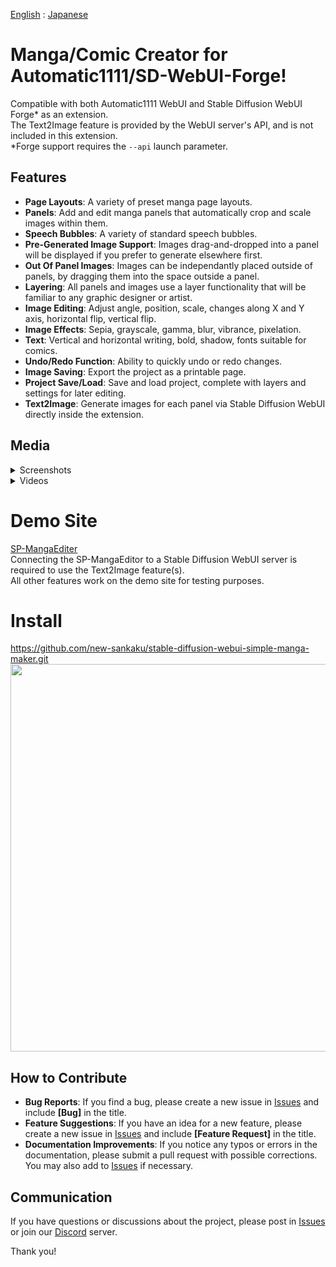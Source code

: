[English](https://github.com/new-sankaku/stable-diffusion-webui-simple-manga-maker) : [Japanese](https://github.com/new-sankaku/stable-diffusion-webui-simple-manga-maker/blob/main/README_JP.md)



# Manga/Comic Creator for Automatic1111/SD-WebUI-Forge!
Compatible with both Automatic1111 WebUI and Stable Diffusion WebUI Forge* as an extension.  
The Text2Image feature is provided by the WebUI server's API, and is not included in this extension.  
*Forge support requires the `--api` launch parameter.

## Features
- **Page Layouts**: A variety of preset manga page layouts.
- **Panels**: Add and edit manga panels that automatically crop and scale images within them.
- **Speech Bubbles**: A variety of standard speech bubbles.
- **Pre-Generated Image Support**: Images drag-and-dropped into a panel will be displayed if you prefer to generate elsewhere first.
- **Out Of Panel Images**: Images can be independantly placed outside of panels, by dragging them into the space outside a panel.
- **Layering**: All panels and images use a layer functionality that will be familiar to any graphic designer or artist.
- **Image Editing**: Adjust angle, position, scale, changes along X and Y axis, horizontal flip, vertical flip.
- **Image Effects**: Sepia, grayscale, gamma, blur, vibrance, pixelation.
- **Text**: Vertical and horizontal writing, bold, shadow, fonts suitable for comics.
- **Undo/Redo Function**: Ability to quickly undo or redo changes.
- **Image Saving**: Export the project as a printable page.
- **Project Save/Load**: Save and load project, complete with layers and settings for later editing.
- **Text2Image**: Generate images for each panel via Stable Diffusion WebUI directly inside the extension.


## Media
<details>
<summary>Screenshots</summary>
 
<br/>
<br/>
<br/>

**Editor**

<img src="https://github.com/new-sankaku/stable-diffusion-webui-simple-manga-maker/blob/main/SP-MangaEditer/99_sample_image/Editer.png" width="450">
 
<br/>
<br/>
<br/>

**Sample Image**

<img src="https://github.com/new-sankaku/stable-diffusion-webui-simple-manga-maker/blob/main/SP-MangaEditer/99_sample_image/cropped-image.png" width="450">
</details>
<details>
<summary>Videos</summary>

<br/>

**General overview and Text2Image function demonstration**

<a href="https://youtu.be/-H4IYfimToo">
  <img src="https://img.youtube.com/vi/-H4IYfimToo/maxresdefault.jpg" width="480" alt="Text2Image">
</a>
</details>

# Demo Site  
[SP-MangaEditer](https://new-sankaku.github.io/SP-MangaEditer/)  
Connecting the SP-MangaEditor to a Stable Diffusion WebUI server is required to use the Text2Image feature(s).  
All other features work on the demo site for testing purposes.

# Install
https://github.com/new-sankaku/stable-diffusion-webui-simple-manga-maker.git  
<img src="https://github.com/new-sankaku/stable-diffusion-webui-simple-manga-maker/blob/main/SP-MangaEditer/99_sample_image/install.png" width="620">



## How to Contribute
- **Bug Reports**: If you find a bug, please create a new issue in [Issues](https://github.com/new-sankaku/stable-diffusion-webui-simple-manga-maker/issues) and include **[Bug]** in the title.
- **Feature Suggestions**: If you have an idea for a new feature, please create a new issue in [Issues](https://github.com/new-sankaku/stable-diffusion-webui-simple-manga-maker/issues) and include **[Feature Request]** in the title.
- **Documentation Improvements**: If you notice any typos or errors in the documentation, please submit a pull request with possible corrections. You may also add to [Issues](https://github.com/new-sankaku/stable-diffusion-webui-simple-manga-maker/issues) if necessary.

## Communication
If you have questions or discussions about the project, please post in [Issues](https://github.com/new-sankaku/stable-diffusion-webui-simple-manga-maker/issues) or join our [Discord](https://discord.gg/XCp7dyHj3N) server.

Thank you!

